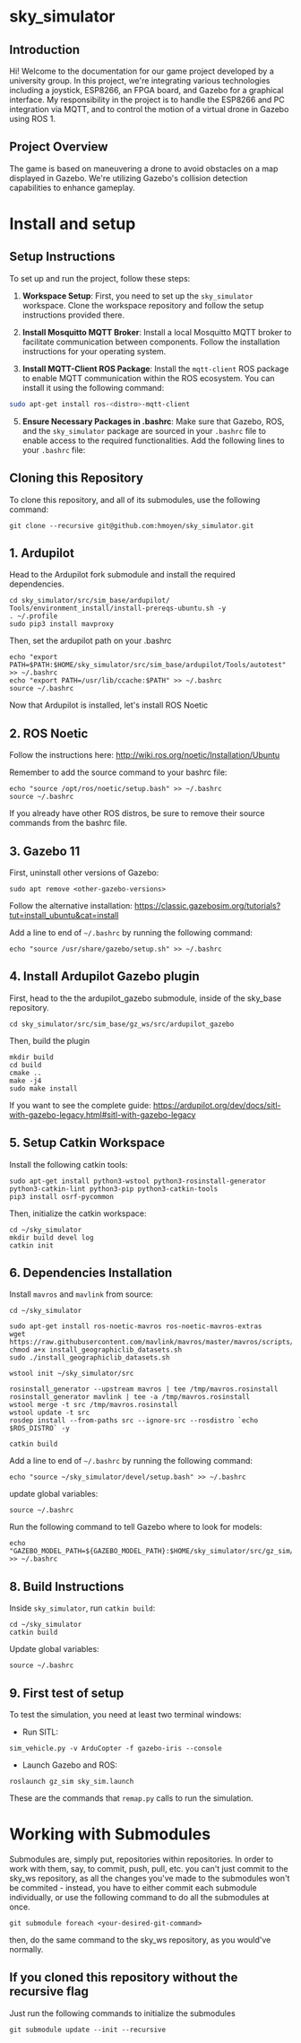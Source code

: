 # sky_simulator

## Introduction

Hi! Welcome to the documentation for our game project developed by a university group. In this project, we're integrating various technologies including a joystick, ESP8266, an FPGA board, and Gazebo for a graphical interface. My responsibility in the project is to handle the ESP8266 and PC integration via MQTT, and to control the motion of a virtual drone in Gazebo using ROS 1.

## Project Overview

The game is based on maneuvering a drone to avoid obstacles on a map displayed in Gazebo. We're utilizing Gazebo's collision detection capabilities to enhance gameplay.


# Install and setup

## Setup Instructions

To set up and run the project, follow these steps:

1. **Workspace Setup**: First, you need to set up the `sky_simulator` workspace. Clone the workspace repository and follow the setup instructions provided there.

2. **Install Mosquitto MQTT Broker**: Install a local Mosquitto MQTT broker to facilitate communication between components. Follow the installation instructions for your operating system.

3. **Install MQTT-Client ROS Package**: Install the `mqtt-client` ROS package to enable MQTT communication within the ROS ecosystem. You can install it using the following command:

```bash
sudo apt-get install ros-<distro>-mqtt-client
```

5. **Ensure Necessary Packages in .bashrc**: Make sure that Gazebo, ROS, and the `sky_simulator` package are sourced in your `.bashrc` file to enable access to the required functionalities. Add the following lines to your `.bashrc` file:


## Cloning this Repository

To clone this repository, and all of its submodules, use the following command:
```
git clone --recursive git@github.com:hmoyen/sky_simulator.git
```

## 1. Ardupilot
Head to the Ardupilot fork submodule and install the required dependencies.

```
cd sky_simulator/src/sim_base/ardupilot/
Tools/environment_install/install-prereqs-ubuntu.sh -y
. ~/.profile
sudo pip3 install mavproxy
``` 
Then, set the ardupilot path on your .bashrc
```
echo "export PATH=$PATH:$HOME/sky_simulator/src/sim_base/ardupilot/Tools/autotest" >> ~/.bashrc
echo "export PATH=/usr/lib/ccache:$PATH" >> ~/.bashrc
source ~/.bashrc
```

Now that Ardupilot is installed, let's install ROS Noetic

## 2. ROS Noetic
Follow the instructions here: http://wiki.ros.org/noetic/Installation/Ubuntu

Remember to add the source command to your bashrc file:
```
echo "source /opt/ros/noetic/setup.bash" >> ~/.bashrc
source ~/.bashrc
```

If you already have other ROS distros, be sure to remove their source commands from the bashrc file.

## 3. Gazebo 11

First, uninstall other versions of Gazebo:
```
sudo apt remove <other-gazebo-versions>
```

Follow the alternative installation: https://classic.gazebosim.org/tutorials?tut=install_ubuntu&cat=install

Add a line to end of `~/.bashrc` by running the following command:
```
echo "source /usr/share/gazebo/setup.sh" >> ~/.bashrc
```

## 4. Install Ardupilot Gazebo plugin

First, head to the the ardupilot_gazebo submodule, inside of the sky_base repository.
```
cd sky_simulator/src/sim_base/gz_ws/src/ardupilot_gazebo
```
Then, build the plugin

```
mkdir build
cd build
cmake ..
make -j4
sudo make install
```

If you want to see the complete guide: https://ardupilot.org/dev/docs/sitl-with-gazebo-legacy.html#sitl-with-gazebo-legacy

## 5. Setup Catkin Workspace

Install the following catkin tools:

```
sudo apt-get install python3-wstool python3-rosinstall-generator python3-catkin-lint python3-pip python3-catkin-tools
pip3 install osrf-pycommon
```


Then, initialize the catkin workspace:

```
cd ~/sky_simulator
mkdir build devel log
catkin init
```

## 6. Dependencies Installation
Install `mavros` and `mavlink` from source:
```
cd ~/sky_simulator

sudo apt-get install ros-noetic-mavros ros-noetic-mavros-extras
wget https://raw.githubusercontent.com/mavlink/mavros/master/mavros/scripts/install_geographiclib_datasets.sh
chmod a+x install_geographiclib_datasets.sh
sudo ./install_geographiclib_datasets.sh

wstool init ~/sky_simulator/src

rosinstall_generator --upstream mavros | tee /tmp/mavros.rosinstall
rosinstall_generator mavlink | tee -a /tmp/mavros.rosinstall
wstool merge -t src /tmp/mavros.rosinstall
wstool update -t src
rosdep install --from-paths src --ignore-src --rosdistro `echo $ROS_DISTRO` -y

catkin build
```

Add a line to end of `~/.bashrc` by running the following command:
```
echo "source ~/sky_simulator/devel/setup.bash" >> ~/.bashrc
```

update global variables:
```
source ~/.bashrc
```

Run the following command to tell Gazebo where to look for models:

```
echo "GAZEBO_MODEL_PATH=${GAZEBO_MODEL_PATH}:$HOME/sky_simulator/src/gz_sim/models" >> ~/.bashrc
```
## 8. Build Instructions

Inside `sky_simulator`, run `catkin build`:

```
cd ~/sky_simulator
catkin build
```

Update global variables:
```
source ~/.bashrc
```

## 9. First test of setup

To test the simulation, you need at least two terminal windows:

- Run SITL:
```console
sim_vehicle.py -v ArduCopter -f gazebo-iris --console
```

- Launch Gazebo and ROS:
```console
roslaunch gz_sim sky_sim.launch
```

These are the commands that `remap.py` calls to run the simulation.

# Working with Submodules

Submodules are, simply put, repositories within repositories. In order to work with them, say, to commit, push, pull, etc. you can't just commit to the sky_ws repository, as all the changes you've made to the submodules won't be commited - instead, you have to either commit each submodule individually, or use the following command to do all the submodules at once.

```
git submodule foreach <your-desired-git-command>
```

then, do the same command to the sky_ws repository, as you would've normally.


## If you cloned this repository without the recursive flag

Just run the following commands to initialize the submodules

```
git submodule update --init --recursive
```
